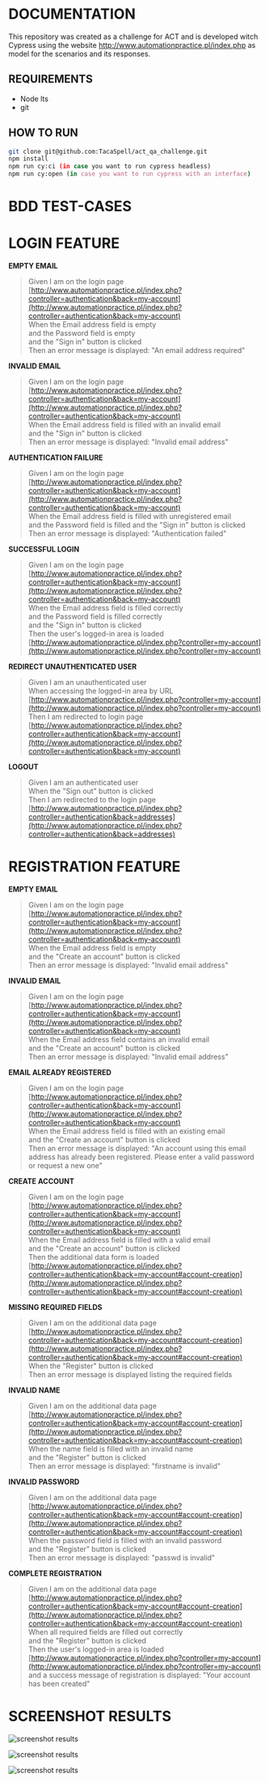 #
# DOCUMENTATION

This repository was created as a challenge for ACT and is developed witch Cypress using the website http://www.automationpractice.pl/index.php as model for the scenarios and its responses.

## REQUIREMENTS
- Node lts
- git

## HOW TO RUN 
```bash
git clone git@github.com:TacaSpell/act_qa_challenge.git
npm install
npm run cy:ci (in case you want to run cypress headless)
npm run cy:open (in case you want to run cypress with an interface)
```
# BDD TEST-CASES

# LOGIN FEATURE

**EMPTY EMAIL**
> Given I am on the login page [http://www.automationpractice.pl/index.php?controller=authentication&back=my-account](http://www.automationpractice.pl/index.php?controller=authentication&back=my-account)  
When the Email address field is empty  
and the Password field is empty  
and the "Sign in" button is clicked  
Then an error message is displayed: "An email address required"

**INVALID EMAIL**
> Given I am on the login page [http://www.automationpractice.pl/index.php?controller=authentication&back=my-account](http://www.automationpractice.pl/index.php?controller=authentication&back=my-account)  
When the Email address field is filled with an invalid email  
and the "Sign in" button is clicked  
Then an error message is displayed: "Invalid email address"

**AUTHENTICATION FAILURE**
> Given I am on the login page [http://www.automationpractice.pl/index.php?controller=authentication&back=my-account](http://www.automationpractice.pl/index.php?controller=authentication&back=my-account)  
When the Email address field is filled with unregistered email  
and the Password field is filled
and the "Sign in" button is clicked  
Then an error message is displayed: "Authentication failed"

**SUCCESSFUL LOGIN**
> Given I am on the login page [http://www.automationpractice.pl/index.php?controller=authentication&back=my-account](http://www.automationpractice.pl/index.php?controller=authentication&back=my-account)  
When the Email address field is filled correctly  
and the Password field is filled correctly  
and the "Sign in" button is clicked  
Then the user's logged-in area is loaded [http://www.automationpractice.pl/index.php?controller=my-account](http://www.automationpractice.pl/index.php?controller=my-account)

**REDIRECT UNAUTHENTICATED USER**
> Given I am an unauthenticated user  
When accessing the logged-in area by URL [http://www.automationpractice.pl/index.php?controller=my-account](http://www.automationpractice.pl/index.php?controller=my-account)  
Then I am redirected to login page [http://www.automationpractice.pl/index.php?controller=authentication&back=my-account](http://www.automationpractice.pl/index.php?controller=authentication&back=my-account)

**LOGOUT**
> Given I am an authenticated user  
When the "Sign out" button is clicked  
Then I am redirected to the login page [http://www.automationpractice.pl/index.php?controller=authentication&back=addresses](http://www.automationpractice.pl/index.php?controller=authentication&back=addresses)

# REGISTRATION FEATURE

**EMPTY EMAIL**
> Given I am on the login page [http://www.automationpractice.pl/index.php?controller=authentication&back=my-account](http://www.automationpractice.pl/index.php?controller=authentication&back=my-account)  
When the Email address field is empty  
and the "Create an account" button is clicked  
Then an error message is displayed: "Invalid email address"

**INVALID EMAIL**
> Given I am on the login page [http://www.automationpractice.pl/index.php?controller=authentication&back=my-account](http://www.automationpractice.pl/index.php?controller=authentication&back=my-account)  
When the Email address field contains an invalid email  
and the "Create an account" button is clicked  
Then an error message is displayed: "Invalid email address"

**EMAIL ALREADY REGISTERED**
> Given I am on the login page [http://www.automationpractice.pl/index.php?controller=authentication&back=my-account](http://www.automationpractice.pl/index.php?controller=authentication&back=my-account)  
When the Email address field is filled with an existing email  
and the "Create an account" button is clicked  
Then an error message is displayed: "An account using this email address has already been registered. Please enter a valid password or request a new one"

**CREATE ACCOUNT**
> Given I am on the login page [http://www.automationpractice.pl/index.php?controller=authentication&back=my-account](http://www.automationpractice.pl/index.php?controller=authentication&back=my-account)  
When the Email address field is filled with a valid email  
and the "Create an account" button is clicked  
Then the additional data form is loaded [http://www.automationpractice.pl/index.php?controller=authentication&back=my-account#account-creation](http://www.automationpractice.pl/index.php?controller=authentication&back=my-account#account-creation)

**MISSING REQUIRED FIELDS**
> Given I am on the additional data page [http://www.automationpractice.pl/index.php?controller=authentication&back=my-account#account-creation](http://www.automationpractice.pl/index.php?controller=authentication&back=my-account#account-creation)  
When the "Register" button is clicked  
Then an error message is displayed listing the required fields

**INVALID NAME**
> Given I am on the additional data page [http://www.automationpractice.pl/index.php?controller=authentication&back=my-account#account-creation](http://www.automationpractice.pl/index.php?controller=authentication&back=my-account#account-creation)  
When the name field is filled with an invalid name  
and the "Register" button is clicked  
Then an error message is displayed: "firstname is invalid"

**INVALID PASSWORD**
> Given I am on the additional data page [http://www.automationpractice.pl/index.php?controller=authentication&back=my-account#account-creation](http://www.automationpractice.pl/index.php?controller=authentication&back=my-account#account-creation)  
When the password field is filled with an invalid password  
and the "Register" button is clicked  
Then an error message is displayed: "passwd is invalid"

**COMPLETE REGISTRATION**
> Given I am on the additional data page [http://www.automationpractice.pl/index.php?controller=authentication&back=my-account#account-creation](http://www.automationpractice.pl/index.php?controller=authentication&back=my-account#account-creation)  
When all required fields are filled out correctly  
and the "Register" button is clicked  
Then the user's logged-in area is loaded [http://www.automationpractice.pl/index.php?controller=my-account](http://www.automationpractice.pl/index.php?controller=my-account)  
and a success message of registration is displayed: "Your account has been created"

# SCREENSHOT RESULTS

![screenshot results](./.github/Code_ihzd8BoTEg.jpg)

![screenshot results](./.github/Code_rP8rPBVnGr.jpg)

![screenshot results](./.github/Code_aitNYNuECb.jpg)

#
